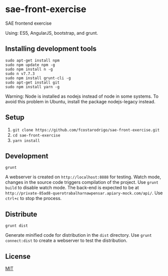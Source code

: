 # sae-front-exercise

SAE frontend exercise

Using: ES5, AngularJS, bootstrap, and grunt.

## Installing development tools

    sudo apt-get install npm
    sudo npm update npm -g
    sudo npm install n -g
    sudo n v7.7.3
    sudo npm install grunt-cli -g
    sudo apt-get install git
    sudo npm install yarn -g

Warning: Node is installed as nodejs instead of node in some systems.
To avoid this problem in Ubuntu, install the package nodejs-legacy instead.

## Setup

1. `git clone https://github.com/fcostarodrigo/sae-front-exercise.git`
2. `cd sae-front-exercise`
3. `yarn install`

## Development

    grunt

A webserver is created on `http://localhost:8888` for testing.
Watch mode, changes in the source code triggers compilation of the project. Use
`grunt build` to disable watch mode.
The back-end is expected to be at `http://private-85ad8-querotrabalharnawpensar.apiary-mock.com/api/`.
Use `ctrl+c` to stop the process.

## Distribute

    grunt dist

Generate minified code for distribution in the `dist` directory.
Use `grunt connect:dist` to create a webserver to test the distribution.

## License

[MIT](LICENSE.md)
